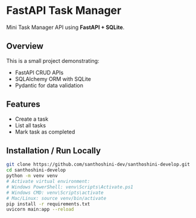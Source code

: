 # FastAPI Task Manager

Mini Task Manager API using **FastAPI + SQLite**.

## Overview
This is a small project demonstrating:
- FastAPI CRUD APIs
- SQLAlchemy ORM with SQLite
- Pydantic for data validation

## Features
- Create a task
- List all tasks
- Mark task as completed

## Installation / Run Locally
```bash
git clone https://github.com/santhoshini-dev/santhoshini-develop.git
cd santhoshini-develop
python -m venv venv
# Activate virtual environment:
# Windows PowerShell: venv\Scripts\Activate.ps1
# Windows CMD: venv\Scripts\activate
# Mac/Linux: source venv/bin/activate
pip install -r requirements.txt
uvicorn main:app --reload
